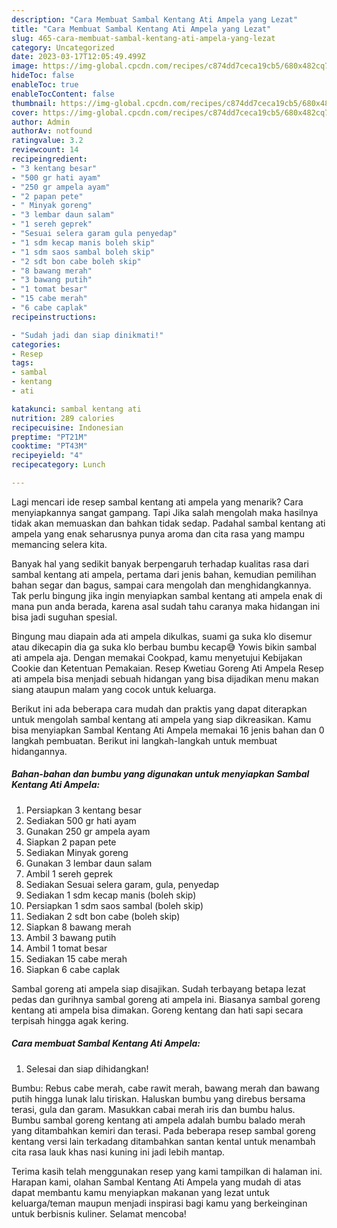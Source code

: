 ```yaml
---
description: "Cara Membuat Sambal Kentang Ati Ampela yang Lezat"
title: "Cara Membuat Sambal Kentang Ati Ampela yang Lezat"
slug: 465-cara-membuat-sambal-kentang-ati-ampela-yang-lezat
category: Uncategorized
date: 2023-03-17T12:05:49.499Z
image: https://img-global.cpcdn.com/recipes/c874dd7ceca19cb5/680x482cq70/sambal-kentang-ati-ampela-foto-resep-utama.jpg
hideToc: false
enableToc: true
enableTocContent: false
thumbnail: https://img-global.cpcdn.com/recipes/c874dd7ceca19cb5/680x482cq70/sambal-kentang-ati-ampela-foto-resep-utama.jpg
cover: https://img-global.cpcdn.com/recipes/c874dd7ceca19cb5/680x482cq70/sambal-kentang-ati-ampela-foto-resep-utama.jpg
author: Admin
authorAv: notfound
ratingvalue: 3.2
reviewcount: 14
recipeingredient:
- "3 kentang besar"
- "500 gr hati ayam"
- "250 gr ampela ayam"
- "2 papan pete"
- " Minyak goreng"
- "3 lembar daun salam"
- "1 sereh geprek"
- "Sesuai selera garam gula penyedap"
- "1 sdm kecap manis boleh skip"
- "1 sdm saos sambal boleh skip"
- "2 sdt bon cabe boleh skip"
- "8 bawang merah"
- "3 bawang putih"
- "1 tomat besar"
- "15 cabe merah"
- "6 cabe caplak"
recipeinstructions:

- "Sudah jadi dan siap dinikmati!"
categories:
- Resep
tags:
- sambal
- kentang
- ati

katakunci: sambal kentang ati 
nutrition: 289 calories
recipecuisine: Indonesian
preptime: "PT21M"
cooktime: "PT43M"
recipeyield: "4"
recipecategory: Lunch

---
```



Lagi mencari ide resep sambal kentang ati ampela yang menarik? Cara menyiapkannya sangat gampang. Tapi Jika salah mengolah maka hasilnya tidak akan memuaskan dan bahkan tidak sedap. Padahal sambal kentang ati ampela yang enak seharusnya punya aroma dan cita rasa yang mampu memancing selera kita.


Banyak hal yang sedikit banyak berpengaruh terhadap kualitas rasa dari sambal kentang ati ampela, pertama dari jenis bahan, kemudian pemilihan bahan segar dan bagus, sampai cara mengolah dan menghidangkannya. Tak perlu bingung jika ingin menyiapkan sambal kentang ati ampela enak di mana pun anda berada, karena asal sudah tahu caranya maka hidangan ini bisa jadi suguhan spesial.

Bingung mau diapain ada ati ampela dikulkas, suami ga suka klo disemur atau dikecapin dia ga suka klo berbau bumbu kecap😅 Yowis bikin sambal ati ampela aja. Dengan memakai Cookpad, kamu menyetujui Kebijakan Cookie dan Ketentuan Pemakaian. Resep Kwetiau Goreng Ati Ampela Resep ati ampela bisa menjadi sebuah hidangan yang bisa dijadikan menu makan siang ataupun malam yang cocok untuk keluarga.


Berikut ini ada beberapa cara mudah dan praktis yang dapat diterapkan untuk mengolah sambal kentang ati ampela yang siap dikreasikan. Kamu bisa menyiapkan Sambal Kentang Ati Ampela memakai 16 jenis bahan dan 0 langkah pembuatan. Berikut ini langkah-langkah untuk membuat hidangannya.

<!--inarticleads1-->

##### Bahan-bahan dan bumbu yang digunakan untuk menyiapkan Sambal Kentang Ati Ampela:

1. Persiapkan 3 kentang besar
1. Sediakan 500 gr hati ayam
1. Gunakan 250 gr ampela ayam
1. Siapkan 2 papan pete
1. Sediakan  Minyak goreng
1. Gunakan 3 lembar daun salam
1. Ambil 1 sereh geprek
1. Sediakan Sesuai selera garam, gula, penyedap
1. Sediakan 1 sdm kecap manis (boleh skip)
1. Persiapkan 1 sdm saos sambal (boleh skip)
1. Sediakan 2 sdt bon cabe (boleh skip)
1. Siapkan 8 bawang merah
1. Ambil 3 bawang putih
1. Ambil 1 tomat besar
1. Sediakan 15 cabe merah
1. Siapkan 6 cabe caplak


Sambal goreng ati ampela siap disajikan. Sudah terbayang betapa lezat pedas dan gurihnya sambal goreng ati ampela ini. Biasanya sambal goreng kentang ati ampela bisa dimakan. Goreng kentang dan hati sapi secara terpisah hingga agak kering. 

<!--inarticleads2-->

##### Cara membuat Sambal Kentang Ati Ampela:


1. Selesai dan siap dihidangkan!

Bumbu: Rebus cabe merah, cabe rawit merah, bawang merah dan bawang putih hingga lunak lalu tiriskan. Haluskan bumbu yang direbus bersama terasi, gula dan garam. Masukkan cabai merah iris dan bumbu halus. Bumbu sambal goreng kentang ati ampela adalah bumbu balado merah yang ditambahkan kemiri dan terasi. Pada beberapa resep sambal goreng kentang versi lain terkadang ditambahkan santan kental untuk menambah cita rasa lauk khas nasi kuning ini jadi lebih mantap. 

Terima kasih telah menggunakan resep yang kami tampilkan di halaman ini. Harapan kami, olahan Sambal Kentang Ati Ampela yang mudah di atas dapat membantu kamu menyiapkan makanan yang lezat untuk keluarga/teman maupun menjadi inspirasi bagi kamu yang berkeinginan untuk berbisnis kuliner. Selamat mencoba!
